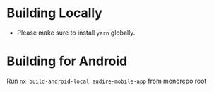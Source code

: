 # Building Locally

- Please make sure to install `yarn` globally.

# Building for Android

Run `nx build-android-local audire-mobile-app` from monorepo root